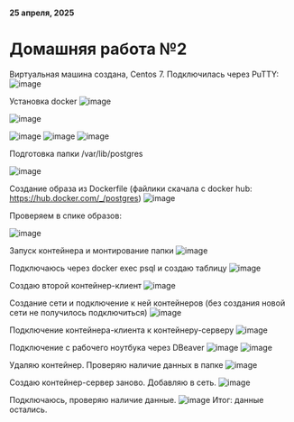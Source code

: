 #### 25 апреля, 2025
# Домашняя работа №2

Виртуальная машина создана, Centos 7. Подключилась через PuTTY:
![image](https://github.com/user-attachments/assets/d8f0e0d7-36ec-45ba-ab5d-a8b8c3d49563)

Установка docker
![image](https://github.com/user-attachments/assets/ad7856a2-8f6e-452f-976d-d230227e94d6)

![image](https://github.com/user-attachments/assets/5756d9d9-c8d1-46c1-90e0-045037843236)

![image](https://github.com/user-attachments/assets/545ecc5c-5bad-4a17-92a0-fc7756705ade)
![image](https://github.com/user-attachments/assets/9bcac5e5-74e8-467d-99f1-ba2abea52eeb)
![image](https://github.com/user-attachments/assets/79c21594-502b-4251-9e38-cd6395ea4146)


Подготовка папки /var/lib/postgres

![image](https://github.com/user-attachments/assets/1e3ebd69-89ce-420e-979f-63ddee201077)

Создание образа из Dockerfile (файлики скачала c docker hub: https://hub.docker.com/_/postgres)
![image](https://github.com/user-attachments/assets/af6208ed-d83c-4e0c-be30-6d4b94cc58ed)

Проверяем в спике образов:

![image](https://github.com/user-attachments/assets/26687e75-b78f-4786-a542-8fede761943c)

Запуск контейнера и монтирование папки
![image](https://github.com/user-attachments/assets/4b8b739b-8ff1-42d8-bdc8-69ad68c3b785)

Подключаюсь через docker exec psql и создаю таблицу
![image](https://github.com/user-attachments/assets/16ca9acb-6df4-454a-8efe-687b734ed21b)

Создаю второй контейнер-клиент
![image](https://github.com/user-attachments/assets/3aee4d2c-47aa-4226-ab87-4bb93f555827)

Создание сети и подключение к ней контейнеров (без создания новой сети не получилось подключиться)
![image](https://github.com/user-attachments/assets/e961c5da-845a-4673-b843-2bb46bb14628)

Подключение контейнера-клиента к контейнеру-серверу 
![image](https://github.com/user-attachments/assets/4ba84547-d3f2-4899-acb6-4d7148ef9aec)

Подключение с рабочего ноутбука через DBeaver
![image](https://github.com/user-attachments/assets/7538db70-0ac2-4f5b-83ad-1ab057db9e25)
![image](https://github.com/user-attachments/assets/e5deec08-1628-4e49-82fd-575f2c4fb375)

Удаляю контейнер. Проверяю наличие данных в папке
![image](https://github.com/user-attachments/assets/e4d97722-3fd3-49ad-b725-4b1fcf8035e6)

Создаю контейнер-сервер заново. Добавляю в сеть.
![image](https://github.com/user-attachments/assets/1828c694-a0ce-47d4-81e9-c6ce8eb5944b)

Подключаюсь, проверяю наличие данные. 
![image](https://github.com/user-attachments/assets/66efcdde-9eab-4984-bd3c-d2640331c445)
Итог: данные остались.
